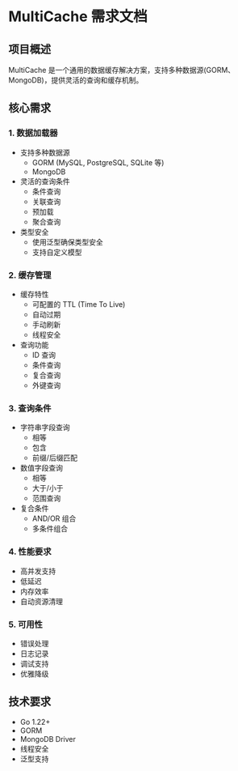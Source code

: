 # MultiCache 需求文档

## 项目概述
MultiCache 是一个通用的数据缓存解决方案，支持多种数据源(GORM、MongoDB)，提供灵活的查询和缓存机制。

## 核心需求

### 1. 数据加载器
- 支持多种数据源
  - GORM (MySQL, PostgreSQL, SQLite 等)
  - MongoDB
- 灵活的查询条件
  - 条件查询
  - 关联查询
  - 预加载
  - 聚合查询
- 类型安全
  - 使用泛型确保类型安全
  - 支持自定义模型

### 2. 缓存管理
- 缓存特性
  - 可配置的 TTL (Time To Live)
  - 自动过期
  - 手动刷新
  - 线程安全
- 查询功能
  - ID 查询
  - 条件查询
  - 复合查询
  - 外键查询

### 3. 查询条件
- 字符串字段查询
  - 相等
  - 包含
  - 前缀/后缀匹配
- 数值字段查询
  - 相等
  - 大于/小于
  - 范围查询
- 复合条件
  - AND/OR 组合
  - 多条件组合

### 4. 性能要求
- 高并发支持
- 低延迟
- 内存效率
- 自动资源清理

### 5. 可用性
- 错误处理
- 日志记录
- 调试支持
- 优雅降级

## 技术要求
- Go 1.22+
- GORM
- MongoDB Driver
- 线程安全
- 泛型支持

